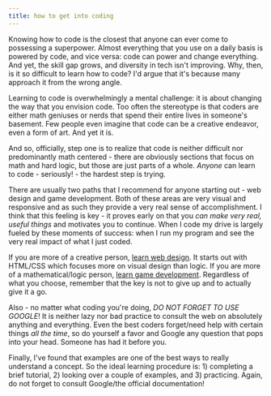 ```yaml
---
title: how to get into coding
---
```


Knowing how to code is the closest that anyone can ever come to possessing a superpower. Almost everything that you use on a daily basis is powered by code, and vice versa: code can power and change everything. And yet, the skill gap grows, and diversity in tech isn't improving. Why, then, is it so difficult to learn how to code? I'd argue that it's because many approach it from the wrong angle.

Learning to code is overwhelmingly a mental challenge: it is about changing the way that you envision code. Too often the stereotype is that coders are either math geniuses or nerds that spend their entire lives in someone's basement. Few people even imagine that code can be a creative endeavor, even a form of art. And yet it is.

And so, officially, step one is to realize that code is neither difficult nor predominantly math centered - there are obviously sections that focus on math and hard logic, but those are just parts of a whole. *Anyone* can learn to code - seriously! - the hardest step is trying.

There are usually two paths that I recommend for anyone starting out - web design and game development. Both of these areas are very visual and responsive and as such they provide a very real sense of accomplishment. I think that this feeling is key - it proves early on that you *can make very real, useful things* and  motivates you to continue. When I code my drive is largely fueled by these moments of success: when I run my program and see the very real impact of what I just coded.

If you are more of a creative person, [learn web design](/posts/how-to-get-into-web-development/). It starts out with HTML/CSS which focuses more on visual design than logic. If you are more of	 a mathematical/logic person, [learn game development](/posts/how-to-get-into-game-development). Regardless of what you choose, remember that the key is not to give up and to actually give it a go.

Also - no matter what coding you're doing, *DO NOT FORGET TO USE GOOGLE*! It is neither lazy nor bad practice to consult the web on absolutely anything and everything. Even the best coders forget/need help with certain things *all the time*, so do yourself a favor and Google any question that pops into your head. Someone has had it before you.

Finally, I've found that examples are one of the best ways to really understand a concept. So the ideal learning procedure is: 1) completing a brief tutorial, 2) looking over a couple of examples, and 3) practicing. Again, do not forget to consult Google/the official documentation!
